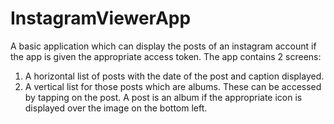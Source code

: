 # InstagramViewerApp
A basic application which can display the posts of an instagram account if the app is given the appropriate access token.
The app contains 2 screens:
1. A horizontal list of posts with the date of the post and caption displayed.
2. A vertical list for those posts which are albums. These can be accessed by tapping on the post. A post is an album if the appropriate icon is displayed over the image on the bottom left.
